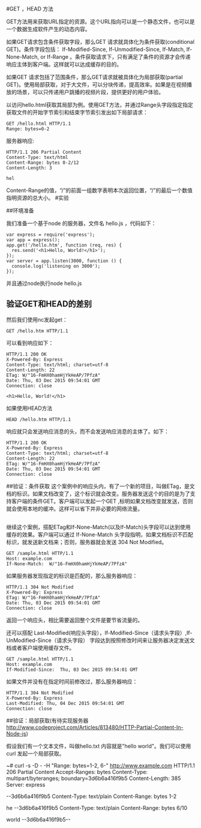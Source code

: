 #GET ，HEAD 方法

GET方法用来获取URL指定的资源。这个URL指向可以是一个静态文件，也可以是一个数据生成软件产生的动态内容。

如果GET请求包含条件获取字段，那么GET 请求就具体化为条件获取(conditional GET)。条件字段包括： If-Modified-Since, If-Unmodified-Since, If-Match, If-None-Match, or If-Range 。条件获取请求下，只有满足了条件的资源才会传递响应主体到客户端。这样就可以达成缓存的目的。

如果GET 请求包括了范围条件，那么GET请求就被具体化为局部获取(partial GET)。使用局部获取，对于大文件，可以分块传递，提高效率。如果是在视频播放的场景，可以只传递用户跳播的视频片段，提供更好的用户体验。

以访问hello.html获取其局部为例。使用GET方法，并通过Range头字段指定指定获取文件的开始字节索引和结束字节索引发出如下局部请求：
```
GET /hello.html HTTP/1.1
Range: bytes=0-2
```
服务器响应:
```
HTTP/1.1 206 Partial Content
Content-Type: text/html
Content-Range: bytes 0-2/12
Content-Length: 3

hel
```
Content-Range的值，“/”的前面一组数字表明本次返回位置，“/”的最后一个数值指明资源的总大小。
#实验

##环境准备

我们准备一个基于node 的服务器，文件名  hello.js  ，代码如下：
```
var express = require('express');
var app = express();
app.get('/hello.htm', function (req, res) {
  res.send('<h1>Hello, World!</h1>');
});
var server = app.listen(3000, function () {
  console.log('listening on 3000');
});
```
并且通过node执行node hello.js 
## 验证GET和HEAD的差别

然后我们使用nc发起get：
```
GET /hello.htm HTTP/1.1
```
可以看到响应如下：
```
HTTP/1.1 200 OK
X-Powered-By: Express
Content-Type: text/html; charset=utf-8
Content-Length: 22
ETag: W/"16-FmHX0hamHjYkHeAP/7PfzA"
Date: Thu, 03 Dec 2015 09:54:01 GMT
Connection: close

<h1>Hello, World!</h1>
```
如果使用HEAD方法
```
HEAD /hello.htm HTTP/1.1
```
响应就只会发送响应消息的头，而不会发送响应消息的主体了。如下：
```
HTTP/1.1 200 OK
X-Powered-By: Express
Content-Type: text/html; charset=utf-8
Content-Length: 22
ETag: W/"16-FmHX0hamHjYkHeAP/7PfzA"
Date: Thu, 03 Dec 2015 09:54:01 GMT
Connection: close
```

##验证：条件获取
这个案例中的响应头内，有了一个新的项目，叫做ETag，是文档的标识。如果文档改变了，这个标识就会改变。服务器发送这个的目的是为了支持客户端的条件GET。客户端可以发起一个GET ,标明如果文档改变就发送，否则就会使用本地的缓冲。这样可以省下并非必要的网络流量。
##
继续这个案例，搭配ETag和If-None-Match(以及If-Match)头字段可以达到使用缓存的效果。客户端可以通过 If-None-Match 头字段指明，如果文档标识不匹配标识，就发送新文档来；否则，服务器就会发送  304 Not Modified。
```
GET /sample.html HTTP/1.1
Host: example.com
If-None-Match:  W/"16-FmHX0hamHjYkHeAP/7PfzA"
```
如果服务器发现指定的标识是匹配的，那么服务器响应：
```
HTTP/1.1 304 Not Modified
X-Powered-By: Express
ETag: W/"16-FmHX0hamHjYkHeAP/7PfzA"
Date: Thu, 03 Dec 2015 09:54:01 GMT
Connection: close
```
返回一个响应头，相比需要返回整个文件是要节省流量的。

还可以搭配 Last-Modified(响应头字段），If-Modified-Since（请求头字段）,If-UnModified-Since（请求头字段） 字段达到按照修改时间来让服务器决定发送文档或者客户端使用缓存文件。
```
GET /sample.html HTTP/1.1
Host: example.com
If-Modified-Since:  Thu, 03 Dec 2015 09:54:01 GMT
```
如果文件并没有在指定时间前修改过，那么服务器响应：
```
HTTP/1.1 304 Not Modified
X-Powered-By: Express
Last-Modified: Thu, 04 Dec 2015 09:54:01 GMT
Connection: close
```

##验证：局部获取(有待实现服务器 http://www.codeproject.com/Articles/813480/HTTP-Partial-Content-In-Node-js)

假设我们有一个文本文件，叫做hello.txt 内容就是"hello world"。我们可以使用curl 发起一个局部获取。

~# curl -s -D - -H "Range: bytes=1-2, 6-" http://www.example.com
HTTP/1.1 206 Partial Content
Accept-Ranges: bytes
Content-Type: multipart/byteranges; boundary=3d6b6a416f9b5
Content-Length: 385
Server: express


--3d6b6a416f9b5
Content-Type: text/plain
Content-Range: bytes 1-2

he
--3d6b6a416f9b5
Content-Type: text/plain
Content-Range: bytes 6/10

world
--3d6b6a416f9b5--
